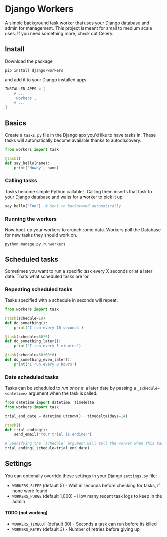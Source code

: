 # Django Workers

A simple background task worker that uses your Django database and admin for management. This
project is meant for small to medium scale uses. If you need something more, check out Celery.


## Install

Download the package

```
pip install django-workers
```

and add it to your Django installed apps

```python
INSTALLED_APPS = [
    # ...
    'workers',
    # ...
]
```

## Basics

Create a `tasks.py` file in the Django app you'd like to have tasks in. These tasks will automatically
become available thanks to autodiscovery.

```python
from workers import task

@task()
def say_hello(name):
    print('Howdy', name)
```

### Calling tasks

Tasks become simple Python callables. Calling them inserts that task to your Django database and
waits for a worker to pick it up.

```python
say_hello('Foo')  # Sent to background automatically
```

### Running the workers

Now boot-up your workers to crunch some data. Workers poll the Database for new tasks they should
work on.

```
python manage.py runworkers
```


## Scheduled tasks

Sometimes you want to run a specific task every X seconds or at a later date. Thats what scheduled 
tasks are for.

### Repeating scheduled tasks

Tasks specified with a schedule in seconds will repeat.

```python
from workers import task

@task(schedule=10)
def do_something():
    print('I run every 10 seconds')

@task(schedule=60*5)
def do_something_later():
    print('I run every 5 minutes')

@task(schedule=60*60*8)
def do_something_even_later():
    print('I run every 8 hours')
```

### Date scheduled tasks

Tasks can be scheduled to *run once* at a later date by passing a `_schedule=<datetime>` argument 
when the task is called.

```python
from datetime import datetime, timedelta
from workers import task

trial_end_date = datetime.utcnow() + timedelta(days=14)

@task()
def trial_ending():
    send_email('Your trial is ending!')

# Specifying the `schedule` argument will tell the worker when this task should run
trial_ending(_schedule=trial_end_date)
```

## Settings

You can optionally override these settings in your Django `settings.py` file:

- `WORKERS_SLEEP` (default 5) - Wait in seconds before checking for tasks, if none were found
- `WORKERS_PURGE` (default 1,000) - How many recent task logs to keep in the admin

#### TODO (not working)
- `WORKERS_TIMEOUT` (default 30) - Seconds a task can run before its killed
- `WORKERS_RETRY` (default 3) - Number of retries before giving up